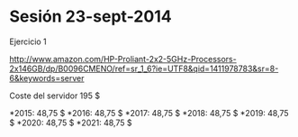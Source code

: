 
# Sesión 23-sept-2014

Ejercicio 1

http://www.amazon.com/HP-Proliant-2x2-5GHz-Processors-2x146GB/dp/B0096CMENO/ref=sr_1_6?ie=UTF8&qid=1411978783&sr=8-6&keywords=server

Coste del servidor 195 $

*2015: 48,75 $
*2016: 48,75 $
*2017: 48,75 $
*2018: 48,75 $
*2019: 48,75 $
*2020: 48,75 $
*2021: 48,75 $
